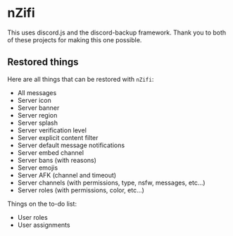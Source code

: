 # nZifi
This uses discord.js and the discord-backup framework. Thank you to both of these projects for making this one possible.  
## Restored things

Here are all things that can be restored with `nZifi`:  

* All messages
* Server icon  
* Server banner  
* Server region  
* Server splash  
* Server verification level  
* Server explicit content filter  
* Server default message notifications  
* Server embed channel  
* Server bans (with reasons)  
* Server emojis  
* Server AFK (channel and timeout)  
* Server channels (with permissions, type, nsfw, messages, etc...)  
* Server roles (with permissions, color, etc...)

  
Things on the to-do list:

* User roles
* User assignments
